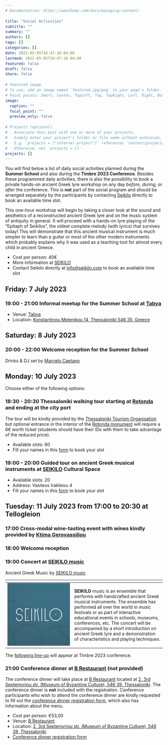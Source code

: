 ```yaml
---
# Documentation: https://wowchemy.com/docs/managing-content/

title: "Social Activities"
subtitle: ""
summary: ""
authors: []
tags: []
categories: []
date: 2022-05-05T16:47:18-04:00
lastmod: 2022-05-05T16:47:18-04:00
featured: false
draft: false
share: false

# Featured image
# To use, add an image named `featured.jpg/png` to your page's folder.
# Focal points: Smart, Center, TopLeft, Top, TopRight, Left, Right, BottomLeft, Bottom, BottomRight.
image:
  caption: ""
  focal_point: ""
  preview_only: false

# Projects (optional).
#   Associate this post with one or more of your projects.
#   Simply enter your project's folder or file name without extension.
#   E.g. `projects = ["internal-project"]` references `content/project/deep-learning/index.md`.
#   Otherwise, set `projects = []`.
projects: []
---
```


You will find below a list of daily social activities planned during the **Summer School** and also during the **Timbre 2023 Conference**. Besides these programmed daily activities, there is also the possibility to book a private hands-on ancient Greek lyre workshop on any day _before_, _during_, or _after_ the conference. This is **not** part of the social program and should be arranged separately by the participants by contacting [Seikilo](mailto:info@seikilo.com) directly to book an available time slot.

This one-hour workshop will begin by taking a closer look at the sound and aesthetics of a reconstructed ancient Greek lyre and on the music system of antiquity in general. It will proceed with a hands-on lyre playing of the “Epitaph of Seikilos”, the oldest complete melody (with lyrics) that survives today! This will demonstrate that this ancient musical instrument is much simpler to learn than a guitar or most of the other modern instruments which probably explains why it was used as a teaching tool for almost every child in ancient Greece.

- Cost per person: 40€
- More information at [SEIKILO](www.seikilo.com)
- Contact Seikilo directly at [info@seikilo.com](mailto:info@seikilo.com) to book an available time slot

## Friday: 7 July 2023

### 19:00 - 21:00 Informal meetup for the Summer School at [Tabya](https://goo.gl/maps/rGx3C1Ha6KwniaEP8)

- Venue: [Tabya](https://m.facebook.com/TABYA-1467117063556485/)
- Location: [Konstantinou Melenikou 14, Thessaloniki 546 35, Greece](https://goo.gl/maps/rGx3C1Ha6KwniaEP8)

## Saturday: 8 July 2023

### 20:00 - 22:00 Welcome reception for the Summer School

Drinks & DJ set by [Marcelo Caetano](https://www.mixcloud.com/pargaravio/)

## Monday: 10 July 2023

Choose either of the following options:

### 18:30 - 20:30 Thessaloniki walking tour starting at [Rotonda](https://goo.gl/maps/GFzLCrQCZGixksZk8) and ending at the city port

The tour will be kindly provided by the [Thessaloniki Tourism Organisation](https://thessaloniki.travel/) but optional entrance in the interior of the [Rotonda monument](https://goo.gl/maps/GFzLCrQCZGixksZk8) will require a 6€ worth ticket (students should have their IDs with them to take advantage of the reduced price).

- Available slots: 60
- Fill your names in this [form](https://forms.gle/VksNojt1EyoQyQK9A) to book your slot

### 19:00 - 20:00 Guided tour on ancient Greek musical instruments at [SEIKILO](www.seikilo.com) Cultural Space

- Available slots: 20
- Address: Vasileos Irakleiou 4
- Fill your names in this [form](https://forms.gle/CzFSW862eTCbG5Vj9) to book your slot

## Tuesday: 11 July 2023 from 17:00 to 20:30 at Tellogleion

### 17:00 Cross-modal wine-tasting event with wines kindly provided by [Ktima Gerovassiliou](https://www.gerovassiliou.gr/)

### 18:00 Welcome reception

### 19:00 Concert at [SEIKILO music](https://goo.gl/maps/QKDT2UnpMFYW94YS9)

Ancient Greek Music by [SEIKILO music](https://www.youtube.com/seikilo)

| <div style="width:200px"></div>                                 | <div style="width:100px"></div>                                                                                                                                                                                                                                                                                                                                                                      |
| --------------------------------------------------------------- | ---------------------------------------------------------------------------------------------------------------------------------------------------------------------------------------------------------------------------------------------------------------------------------------------------------------------------------------------------------------------------------------------------- |
| [![SEIKILO](doc/seikilo.jpeg)](https://www.youtube.com/seikilo) | **SEIKILO** music is an ensemble that performs with handcrafted ancient Greek musical instruments. The ensemble has performed all over the world in music festivals or as part of interactive educational events in schools, museums, conferences, etc. The concert will be accompanied by a short introduction on ancient Greek lyre and a demonstration of characteristics and playing techniques. |

The <a href="./doc/Timbre_2023_concert_line-up.pdf" target="_blank">following line-up</a> will appear at Timbre 2023 conference.

<!-- | <div style="width:200px"></div>                                                                                                            | <div style="width:90px"></div>                                                                                                                                                                                                                                                                                                                                                                                                                                                                                                                                                                                                                                                                                                                                                                                                                                                                                                                                                                                                                                                                                                                                        | <div style="width:90px"></div> |
| ------------------------------------------------------------------------------------------------------------------------------------------ | --------------------------------------------------------------------------------------------------------------------------------------------------------------------------------------------------------------------------------------------------------------------------------------------------------------------------------------------------------------------------------------------------------------------------------------------------------------------------------------------------------------------------------------------------------------------------------------------------------------------------------------------------------------------------------------------------------------------------------------------------------------------------------------------------------------------------------------------------------------------------------------------------------------------------------------------------------------------------------------------------------------------------------------------------------------------------------------------------------------------------------------------------------------------- | ------------------------------ |
| <table><tr><td>![Theodore Koumartzis](doc/Theodoros%20Koumartzis.jpeg)</td></tr><tr><td>lyre of Orpheus, lyre of Olympus</td></tr></table> | **Theodore Koumartzis** is a musician of the ancient lyre and the visionary behind the first interactive _Museum of Ancient Music Instruments **Seikilo**_ in Thessaloniki. He is also a member of the luthier’s family and the niche music brand Luthieros, responsible for the construction (along with the Aristotle University of Thessaloniki and International Hellenic University) of all these musical instruments. He has founded the folk-fusion music band Reggetiko Project releasing three albums in the last decade (with international performances around Sicily, Istanbul, Nicosia, Bonn, etc.) and recently founded Pausis to introduce the Ancient Greek lyre as symbol of Human heritage collaborating with many significant institutes around the world (Archaeological Museum of Nicosia, Museum of Byzantine Culture of Thessaloniki, Villa Grecque Kerylos, Museum of Ancient Greek Technology Kotsana etc) in order to promote Ancient Greek culture and music. Theodore constantly travels around the world, giving lectures, live performances and interactive tours in museums and educational institutes in Greek, English, and Spanish. |
| <table><tr><td>![Sokratis Votskos](doc/Sokratis%20Votskos.jpeg)</td></tr><tr><td>Armenian duduk</td></tr></table>                          | **Sokratis Votskos** is a jazz saxophonist, clarinetist, composer, educator, and bandleader from Greece who is deeply invested in unearthing the folk sounds and heritage music of Greece and Eastern Europe and weaving them into modern jazz composition and improvisation though the use of melodies, polyrhythms, and his reedy, timeless tone. In addition to his standard soprano and baritone saxophones, Votskos also plays bass, clarinets, duduk, bagpipe (gaita), and piano. Along with Harris P., he makes up one of half of the duo Kolida Babo, named for the festival of folk rituals, music, and dance in northern Greece. Their music explores the ancient music of Armenia and the folk traditions of northern Greece’s Epirus and Thrace regions alongside abstract electronics and free jazz. He also leads the Sokratis Votskos Quartet, whose membership includes storied Greek drummer Kostas Anastasiadis, double bassist Evangelos Vrachnos, and pianist Leandros Pasias. Their debut single "Almopian Etude"/"Sevenates," was issued by Jazzman in 2019, followed by their debut album Sketching the Unknown.                               |
| <table><tr><td>![Eleni Sinjari](doc/eljona%20eleni%20sinjari.jpeg)</td></tr><tr><td>Vocals</td></tr></table>                               | **Eljona** – **Eleni Sinjari** is a versatile artistic personality with piano and vocal studies. She has been involved in music festivals and recordings with repertoire that ranges from classical music orchestras and chamber music ensembles (as pianist), mixed & children choirs (as conductor, accompanist and choral arranger), vocal ensembles (as vocalist and a cappella arranger), theatrical performances (as actor and singer) as well as large jazz and rock scenes (as singer and keyboard player).                                                                                                                                                                                                                                                                                                                                                                                                                                                                                                                                                                                                                                                   |
| <table><tr><td>![Athina Katsanevaki](doc/Athena%20Katsanevaki.jpg)</td></tr><tr><td>Vocals</td></tr></table>                               | **Athena Katsanevaki** received her PhD in Historical Ethnomusicology (Aristotle University of Thessaloniki, 1998) and studied Violin, Music Theory, and Byzantine music. She has presented papers at international and World conferences, and is a member of the MOISA Society (Ancient Greek and Roman music) and a member of the ICTM National Committee of Greece. She published books and papers combining her two main fields of study: Historical musicology and Ethnomusicology. Traditional singing as sound, practice and performance is also one of her main research focuses since 1990. Athena has lectured for 12 years at the University of Macedonia in Thessaloniki, Department for Music Science and Art and she currently lectures at the Aristotle University of Thessaloniki School for Music Studies. She also runs the vocal ensemble “Echo”. Her fieldwork in Northwestern Greece and the surrounding areas in Greece and abroad, has been honored by the Academy of Athens.                                                                                                                                                                  | -->

### 21:00 Conference dinner at [B Restaurant](http://www.brestaurant.gr/en/) (not provided)

The conference dinner will take place at [B Restaurant](http://www.brestaurant.gr/en/) located at [2, 3rd Septemvriou str. (Museum of Byzantine Culture), 546 39, Thessaloniki](https://goo.gl/maps/ZkAYpZ5ox2Yby88g8). The conference dinner is **not** included with the registration. Conference participants who wish to attend the conference dinner are kindly requested to fill out the [conference dinner registration form](https://forms.gle/kBR894DqvQV9Juvz8), which also has information about the menu.

- Cost per person: €53,00
- Venue: [B Restaurant](http://www.brestaurant.gr/en/)
- Location: [2, 3rd Septemvriou str. (Museum of Byzantine Culture), 546 39, Thessaloniki](https://goo.gl/maps/ZkAYpZ5ox2Yby88g8)
- [Conference dinner registration form](https://forms.gle/kBR894DqvQV9Juvz8)
